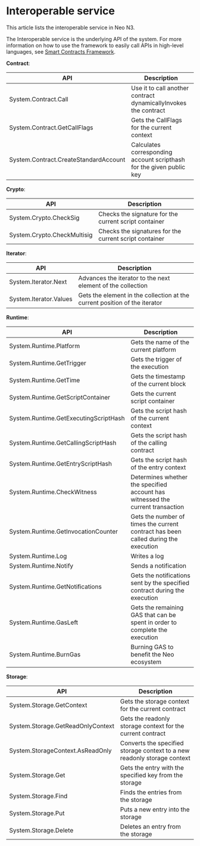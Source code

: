 # Interoperable service

This article lists the interoperable service in Neo N3. 

The Interoperable service is the underlying API of the system. For more information on how to use the framework to easily call APIs in high-level languages, see [Smart Contracts Framework](framework.md).

**Contract**:

| API                                   | Description                                                  |
| ------------------------------------- | ------------------------------------------------------------ |
| System.Contract.Call                  | Use it to call another contract dynamicallyInvokes the contract |
| System.Contract.GetCallFlags          | Gets the CallFlags for the current context                   |
| System.Contract.CreateStandardAccount | Calculates corresponding account scripthash for the given public key |

**Crypto**:

| API                         | Description                                            |
| --------------------------- | ------------------------------------------------------ |
| System.Crypto.CheckSig      | Checks the signature for the current script container  |
| System.Crypto.CheckMultisig | Checks the signatures for the current script container |

**Iterator**:

| API                    | Description                                                  |
| ---------------------- | ------------------------------------------------------------ |
| System.Iterator.Next   | Advances the iterator to the next element of the collection  |
| System.Iterator.Values | Gets the element in the collection at the current position of the iterator |

**Runtime**:

| API                                   | Description                                                  |
| ------------------------------------- | ------------------------------------------------------------ |
| System.Runtime.Platform               | Gets the name of the current platform                        |
| System.Runtime.GetTrigger             | Gets the trigger of the execution                            |
| System.Runtime.GetTime                | Gets the timestamp of the current block                      |
| System.Runtime.GetScriptContainer     | Gets the current script container                            |
| System.Runtime.GetExecutingScriptHash | Gets the script hash of the current context                  |
| System.Runtime.GetCallingScriptHash   | Gets the script hash of the calling contract                 |
| System.Runtime.GetEntryScriptHash     | Gets the script hash of the entry context                    |
| System.Runtime.CheckWitness           | Determines whether the specified account has witnessed the current transaction |
| System.Runtime.GetInvocationCounter   | Gets the number of times the current contract has been called during the execution |
| System.Runtime.Log                    | Writes a log                                                 |
| System.Runtime.Notify                 | Sends a notification                                         |
| System.Runtime.GetNotifications       | Gets the notifications sent by the specified contract during the execution |
| System.Runtime.GasLeft                | Gets the remaining GAS that can be spent in order to complete the execution |
| System.Runtime.BurnGas                | Burning GAS to benefit the Neo ecosystem                     |

**Storage**:

| API                               | Description                                                  |
| --------------------------------- | ------------------------------------------------------------ |
| System.Storage.GetContext         | Gets the storage context for the current contract            |
| System.Storage.GetReadOnlyContext | Gets the readonly storage context for the current contract   |
| System.StorageContext.AsReadOnly  | Converts the specified storage context to a new readonly storage context |
| System.Storage.Get                | Gets the entry with the specified key from the storage       |
| System.Storage.Find               | Finds the entries from the storage                           |
| System.Storage.Put                | Puts a new entry into the storage                            |
| System.Storage.Delete             | Deletes an entry from the storage                            |

